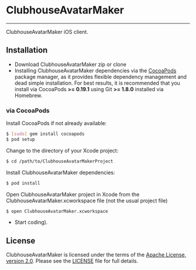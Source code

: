 # ClubhouseAvatarMaker
----
ClubhouseAvatarMaker iOS client.

## Installation

- Download ClubhouseAvatarMaker zip or clone
- Installing ClubhouseAvatarMaker dependencies via the [CocoaPods](http://cocoapods.org/) package manager, as it provides flexible dependency management and dead simple installation. For best results, it is recommended that you install via CocoaPods **>= 0.19.1** using Git **>= 1.8.0** installed via Homebrew.

### via CocoaPods

Install CocoaPods if not already available:

``` bash
$ [sudo] gem install cocoapods
$ pod setup
```

Change to the directory of your Xcode project:

``` bash
$ cd /path/to/ClubhouseAvatarMakerProject
```

Install ClubhouseAvatarMaker dependencies:

``` bash
$ pod install
```

Open ClubhouseAvatarMaker project in Xcode from the ClubhouseAvatarMaker.xcworkspace file (not the usual project file)

``` bash
$ open ClubhouseAvatarMaker.xcworkspace
```

- Start coding).

## License

ClubhouseAvatarMaker is licensed under the terms of the [Apache License, version 2.0](http://www.apache.org/licenses/LICENSE-2.0.html). Please see the [LICENSE](LICENSE) file for full details.
